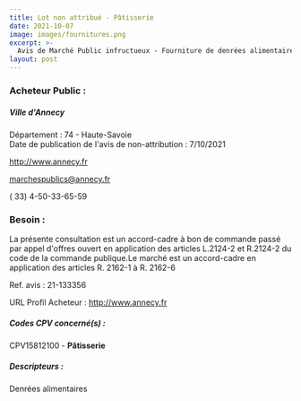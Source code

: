 ```yaml
---
title: Lot non attribué - Pâtisserie
date: 2021-10-07
image: images/fournitures.png
excerpt: >-
  Avis de Marché Public infructueux - Fourniture de denrées alimentaires : poissons frais, crêpes et galettes, sandwichs, produits de pâtisserie,viande hachée,matières grasses,jambon cuits,produits épicerie biologique
layout: post
---
```


### Acheteur Public :
##### Ville d'Annecy
Département : 74 - Haute-Savoie<br/>
Date de publication de l'avis de non-attribution : 7/10/2021


http://www.annecy.fr

marchespublics@annecy.fr

( 33) 4-50-33-65-59
### Besoin :

La présente consultation est un accord-cadre à bon de commande passé par appel d'offres ouvert en application des articles L.2124-2 et R.2124-2 du code de la commande publique.Le marché est un accord-cadre en application des articles R. 2162-1 à R. 2162-6

Ref. avis : 21-133356

URL Profil Acheteur : http://www.annecy.fr

##### Codes CPV concerné(s) :
CPV15812100 - **Pâtisserie** <br/>

##### Descripteurs :
Denrées alimentaires <br/>
